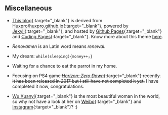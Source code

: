 ## Miscellaneous

- [This blog](https://github.com/Renovamen/renovamen.github.io){:target="_blank"} is derived from [Huxpro/huxpro.github.io](https://github.com/Huxpro/huxpro.github.io){:target="_blank"}, powered by [Jekyll](https://jekyllrb.com/){:target="_blank"}, and hosted by [Github Pages](https://pages.github.com/){:target="_blank"} and [Coding Pages](https://coding.net/){:target="_blank"}. Know more about this theme [here](/theme).

- *Renovamen* is an Latin word means *renewal*.

- My dream: `while(sleeping){money++;}`

- Waiting for a chance to eat the parrot in my home.

- ~~Focusing on PS4 game [*Horizon: Zero Dawn*](https://www.guerrilla-games.com/play/horizon){:target="_blank"} recently. It has been released in 2017 but I still have not completed it yet.~~ I have completed it now, congratulations.

- [Wu Xuanyi](https://en.wikipedia.org/wiki/Wu_Xuanyi){:target="_blank"} is the most beautiful woman in the world, so why not have a look at her on [Weibo](https://weibo.com/xuanyi0808){:target="_blank"} and [Instagram](https://www.instagram.com/w.xuanyi0126/){:target="_blank"}? :)